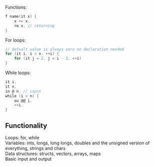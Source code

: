 Functions:
```go
f name(it x) {
    x += x.
    re x. // returning
} 
```
For loops:
```go
// defualt value is always zero no declaration needed
for (it i. i < n. ++i) {
    for (it j = 2. j < i - 1. ++i)
}
```
While loops:
```go
it i.
it n.
in @ n. // input
while (i < n) {
    ou @@ i. 
    ++i.
}
```

## Functionality
Loops: for, while <br>
Variables: ints, longs, long longs, doubles and the unsigned version of everything, strings and chars <br>
Data structures: structs, vectors, arrays, maps <br>
Basic input and output